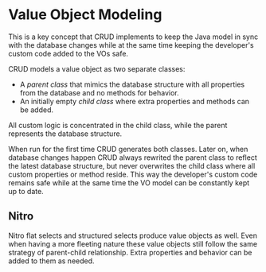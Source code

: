 # Value Object Modeling

This is a key concept that CRUD implements to keep the Java model in sync with the database changes while
at the same time keeping the developer's custom code added to the VOs safe.

CRUD models a value object as two separate classes:

- A *parent class* that mimics the database structure with all properties from the database and no methods for
behavior.
- An initially empty *child class* where extra properties and methods can be added.

All custom logic is concentrated in the child class, while the parent represents the database structure. 

When run for the first time CRUD generates both classes. Later on, when database changes happen CRUD always
rewrited the parent class to reflect the latest database structure, but never overwrites the child class
where all custom properties or method reside. This way the developer's custom code remains safe while at the
same time the VO model can be constantly kept up to date.


## Nitro

Nitro flat selects and structured selects produce value objects as well. Even when having a more fleeting nature
these value objects still follow the same strategy of parent-child relationship. Extra properties and behavior
can be added to them as needed.





